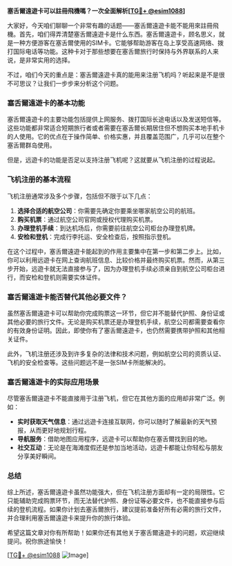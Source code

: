 **塞舌爾遠遊卡可以註冊飛機嗎？一次全面解析[[TG💪+ @esim1088](https://t.me/s/esim1088)]**

大家好，今天咱们聊聊一个非常有趣的话题——塞舌爾遠遊卡能不能用來註冊飛機。首先，咱们得弄清楚塞舌爾遠遊卡是什么东西。塞舌爾遠遊卡，顾名思义，就是一种方便游客在塞舌爾使用的SIM卡。它能够帮助游客在岛上享受高速网络、拨打国际电话等功能。这种卡对于那些想要在塞舌爾旅行时保持与外界联系的人来说，是非常实用的选择。

不过，咱们今天的重点是：塞舌爾遠遊卡真的能用来注册飞机吗？听起来是不是很不可思议？让我们一步步来分析这个问题。

### 塞舌爾遠遊卡的基本功能

塞舌爾遠遊卡的主要功能包括提供上网服务、拨打国际长途电话以及发送短信等。这些功能都非常适合短期旅行者或者需要在塞舌爾长期居住但不想购买本地手机卡的人使用。它的优点在于操作简单、价格实惠，并且覆盖范围广，几乎可以在整个塞舌爾群岛使用。

但是，远遊卡的功能是否足以支持注册飞机呢？这就要从飞机注册的过程说起。

### 飞机注册的基本流程

飞机注册通常涉及多个步骤，包括但不限于以下几点：

1. **选择合适的航空公司**：你需要先确定你要乘坐哪家航空公司的航班。
2. **购买机票**：通过航空公司官网或授权代理购买机票。
3. **办理登机手续**：到达机场后，你需要前往航空公司柜台办理登机牌。
4. **安检和登机**：完成行李托运、安全检查后，按照指示登机。

在这个过程中，塞舌爾遠遊卡能起到的作用主要集中在第一步和第二步上。比如，你可以利用远遊卡在网上查询航班信息、比较价格并最终购买机票。然而，从第三步开始，远遊卡就无法直接参与了，因为办理登机手续必须亲自到航空公司柜台进行，而安检和登机则需要实体证件。

### 塞舌爾遠遊卡能否替代其他必要文件？

虽然塞舌爾遠遊卡可以帮助你完成购票这一环节，但它并不能替代护照、身份证或其他必要的旅行文件。无论是购买机票还是办理登机手续，航空公司都需要查看你的有效身份证明。因此，即使你有了塞舌爾遠遊卡，也仍然需要携带护照和其他相关证件。

此外，飞机注册还涉及到许多复杂的法律和技术问题，例如航空公司的资质认证、飞机的安全检查等。这些问题远不是一张SIM卡所能解决的。

### 塞舌爾遠遊卡的实际应用场景

尽管塞舌爾遠遊卡不能直接用于注册飞机，但它在其他方面的应用却非常广泛。例如：

- **实时获取天气信息**：通过远遊卡连接互联网，你可以随时了解最新的天气预报，从而更好地规划行程。
- **导航服务**：借助地图应用程序，远遊卡可以帮助你在塞舌爾找到目的地。
- **社交互动**：无论是在海滩度假还是参加当地活动，远遊卡都能让你轻松与朋友分享美好瞬间。

### 总结

综上所述，塞舌爾遠遊卡虽然功能强大，但在飞机注册方面却有一定的局限性。它只能辅助完成购票环节，而无法替代护照、身份证等必要文件，也不能直接参与后续的登机流程。如果你计划去塞舌爾旅行，建议提前准备好所有必需的旅行文件，并合理利用塞舌爾遠遊卡来提升你的旅行体验。

希望这篇文章对你有所帮助！如果你还有其他关于塞舌爾遠遊卡的问题，欢迎继续提问。祝你旅途愉快！

[[TG💪+ @esim1088](https://t.me/s/esim1088) ![Image](https://i.postimg.cc/4NQfJmqS/Snipaste-2025-05-13-00-14-12.png)]